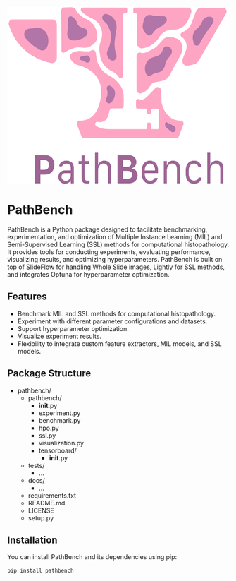 <div style="text-align: center;">
 <img src="PathBench-logo-gecentreerd.png" alt="PathBench Logo" width="550" height="400">
</div>

# PathBench


PathBench is a Python package designed to facilitate benchmarking, experimentation, and optimization of Multiple Instance Learning (MIL) and Semi-Supervised Learning (SSL) methods for computational histopathology. It provides tools for conducting experiments, evaluating performance, visualizing results, and optimizing hyperparameters. PathBench is built on top of SlideFlow for handling Whole Slide images, Lightly for SSL methods, and integrates Optuna for hyperparameter optimization.

## Features

- Benchmark MIL and SSL methods for computational histopathology.
- Experiment with different parameter configurations and datasets.
- Support hyperparameter optimization.
- Visualize experiment results.
- Flexibility to integrate custom feature extractors, MIL models, and SSL models.

## Package Structure

- pathbench/
  - pathbench/
    - __init__.py
    - experiment.py
    - benchmark.py
    - hpo.py
    - ssl.py
    - visualization.py
    - tensorboard/
      - __init__.py
  - tests/
    - ...
  - docs/
    - ...
  - requirements.txt
  - README.md
  - LICENSE
  - setup.py

## Installation

You can install PathBench and its dependencies using pip:

```bash
pip install pathbench
